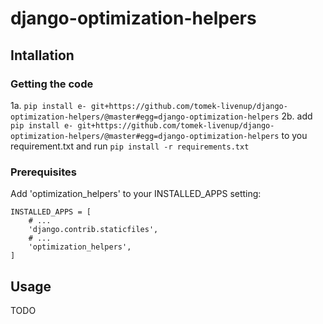 # django-optimization-helpers

## Intallation

### Getting the code

1a. ```pip install e- git+https://github.com/tomek-livenup/django-optimization-helpers/@master#egg=django-optimization-helpers```
2b. add ```pip install e- git+https://github.com/tomek-livenup/django-optimization-helpers/@master#egg=django-optimization-helpers``` to you requirement.txt and run ```pip install -r requirements.txt```


### Prerequisites
Add 'optimization_helpers' to your INSTALLED_APPS setting:

```
INSTALLED_APPS = [
    # ...
    'django.contrib.staticfiles',
    # ...
    'optimization_helpers',
]
```


## Usage

TODO

